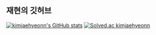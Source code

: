 ## 재현의 깃허브

[![kimjaehyeonn's GitHub stats](https://github-readme-stats.vercel.app/api?username=kimjaehyeonn)](https://github.com/anuraghazra/github-readme-stats)
[![Solved.ac
kimjaehyeonn](http://mazassumnida.wtf/api/v2/generate_badge?boj=jhyeonn)](https://solved.ac/jhyeonn)

<!--
**kimjaehyeonn/kimjaehyeonn** is a ✨ _special_ ✨ repository because its `README.md` (this file) appears on your GitHub profile.

Here are some ideas to get you started:

- 🔭 I’m currently working on ...
- 🌱 I’m currently learning ...
- 👯 I’m looking to collaborate on ...
- 🤔 I’m looking for help with ...
- 💬 Ask me about ...
- 📫 How to reach me: ...
- 😄 Pronouns: ...
- ⚡ Fun fact: ...
-->
